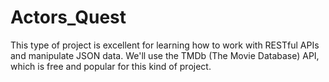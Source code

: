 # Actors_Quest

This type of project is excellent for learning how to work with RESTful APIs and manipulate JSON data.
We'll use the TMDb (The Movie Database) API, which is free and popular for this kind of project.
